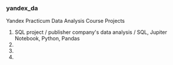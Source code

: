 ### yandex_da
Yandex Practicum Data Analysis Course Projects

1. SQL project / publisher company's data analysis / SQL, Jupiter Notebook, Python, Pandas
2.
3.
4.
